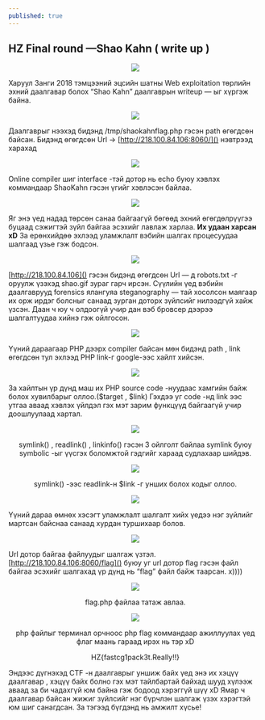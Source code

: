 ```yaml
---
published: true
---
```

## HZ Final round —Shao Kahn ( write up )

<p align="center">

<img src="https://raw.githubusercontent.com/fg0d/fg0d.github.io/master/_posts/hz-18-final-round-1.png">

</p>
Харуул Занги 2018 тэмцээний эцсийн шатны Web exploitation төрлийн эхний даалгавар болох “Shao Kahn” даалгаврын writeup — ыг хүргэж байна.

<p align="center">
<img src="https://raw.githubusercontent.com/fg0d/fg0d.github.io/master/_posts/hz-18-final-round-2.png">
</p>

Даалгаврыг нээхэд бидэнд /tmp/shaokahnflag.php гэсэн path өгөгдсөн байсан. Бидэнд өгөгдсөн Url → [http://218.100.84.106:8060/]() нэвтрээд харахад

<p align="center">
<img src="https://raw.githubusercontent.com/fg0d/fg0d.github.io/master/_posts/hz-18-final-round-3.png">
</p>

Online compiler шиг interface -тэй дотор нь echo буюу хэвлэх коммандаар ShaoKahn гэсэн үгийг хэвлэсэн байлаа.

<p align="center">
<img src="https://raw.githubusercontent.com/fg0d/fg0d.github.io/master/_posts/hz-18-final-round-4.png">
</p>

Яг энэ үед надад төрсөн санаа байгаагүй бөгөөд эхний өгөгдөлрүүгээ буцаад сэжигтэй зүйл байгаа эсэхийг лавлаж харлаа. **Их удаан харсан xD** За ерөнхийдөө эхлээд уламжлалт вэбийн шалгах процесуудаа шалгаад үзье гэж бодсон.

<p align="center">
<img src="https://raw.githubusercontent.com/fg0d/fg0d.github.io/master/_posts/hz-18-final-round-5.png">
</p>

[http://218.100.84.106]() гэсэн бидэнд өгөгдсөн Url — д robots.txt -г оруулж үзэхэд shao.gif зураг гарч ирсэн. Сүүлийн үед вэбийн даалгаврууд forensics ялангуяа steganography — тай хосолсон маягаар их орж ирдэг болсныг санаад зурган доторх зүйлсийг нилээдгүй хайж үзсэн. Даан ч юу ч олдоогүй учир дан вэб бровсер дээрээ шалгалтуудаа хийнэ гэж ойлгосон.

<p align="center">
<img src="https://raw.githubusercontent.com/fg0d/fg0d.github.io/master/_posts/hz-18-final-round-6.png">
</p>

Үүний дараагаар PHP дээрх compiler байсан мөн бидэнд path , link өгөгдсөн тул эхлээд PHP link-г google-ээс хайлт хийсэн.

<p align="center">
<img src="https://raw.githubusercontent.com/fg0d/fg0d.github.io/master/_posts/hz-18-final-round-7.png">
</p>

За хайлтын үр дүнд маш их PHP source code -нуудаас хамгийн байж болох хувилбарыг оллоо.($target , $link) Гэхдээ уг code -нд link ээс утгаа аваад хэвлэх үйлдэл гэх мэт зарим функцүүд байгаагүй учир доошлуулаад хартал.

<p align="center">
<img src="https://raw.githubusercontent.com/fg0d/fg0d.github.io/master/_posts/hz-18-final-round-8.png">
</p>
<p align="center">
symlink() , readlink() , linkinfo() гэсэн 3 ойлголт байлаа symlink буюу symbolic -ыг үүсгэх боломжтой гэдгийг хараад судлахаар шийдэв.
</p>
<p align="center">
<img src="https://raw.githubusercontent.com/fg0d/fg0d.github.io/master/_posts/hz-18-final-round-9.png">
</p>
<p align="center">
symlink() -ээс readlink-н $link -г унших болох кодыг оллоо.
</p>
<p align="center">
<img src="https://raw.githubusercontent.com/fg0d/fg0d.github.io/master/_posts/hz-18-final-round-10.png">
</p>

Үүний дараа өмнөх хэсэгт уламжлалт шалгалт хийх үедээ нэг зүйлийг мартсан байснаа санаад хурдан туршихаар болов.

<p align="center">
<img src="https://raw.githubusercontent.com/fg0d/fg0d.github.io/master/_posts/hz-18-final-round-11.png">
</p>

Url дотор байгаа файлуудыг шалгаж үзтэл. [http://218.100.84.106:8060/flag]() буюу уг url дотор flag гэсэн файл байгаа эсэхийг шалгахад үр дүнд нь “flag” файл байж таарсан. x))))

<p align="center">
<img src="https://raw.githubusercontent.com/fg0d/fg0d.github.io/master/_posts/hz-18-final-round-12.png">
</p>

<p align="center">
flag.php файлаа татаж авлаа.
</p>
  
<p align="center">
<img src="https://raw.githubusercontent.com/fg0d/fg0d.github.io/master/_posts/hz-18-final-round-13.png">
</p>
<p align="center">
php файлыг терминал орчноос php flag коммандаар ажиллуулах үед флаг маань гараад ирэх нь тэр xD
</p>
<p align="center">
HZ{fastcg1pack3t.Really!!}
</p>

Эндээс дүгнэхэд CTF -н даалгаврыг уншиж байх үед энэ их хэцүү даалгавар , хэцүү байх болно гэх мэт тайлбартай байхад шууд хүлээж аваад за би чадахгүй юм байна гэж бодоод хэрэггүй шүү xD Ямар ч даалгавар байсан жижиг зүйлсийг нэг бүрчлэн шалгаж үзэх хэрэгтэй юм шиг санагдсан. За тэгээд бүгдэнд нь амжилт хүсье!